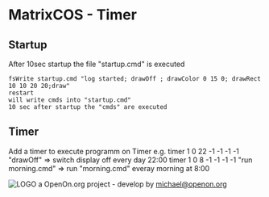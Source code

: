 
# MatrixCOS - Timer

## Startup 

After 10sec startup the file "startup.cmd" is executed

	fsWrite startup.cmd "log started; drawOff ; drawColor 0 15 0; drawRect 10 10 20 20;draw"
	restart
	will write cmds into "startup.cmd"
	10 sec after startup the "cmds" are executed

## Timer 

Add a timer to execute programm on Timer
	e.g. 
	timer 1 0 22 -1 -1 -1 -1 "drawOff" => switch display off every day 22:00
	timer 1 0 8 -1 -1 -1 -1 "run morning.cmd" => run "morning.cmd" everay morning at 8:00	
	
![LOGO](../images/Hub75_logo_32x32.gif) a OpenOn.org project - develop by michael@openon.org 